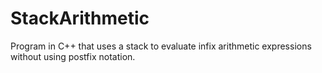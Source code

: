 # StackArithmetic
Program in C++ that uses a stack to evaluate infix arithmetic expressions without using postfix notation.  
